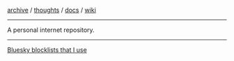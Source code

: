 [archive](archive/index.md) / [thoughts](thoughts/index.md) / [docs](docs/index.md) / [wiki](wiki/index.md)

---

A personal internet repository.

---

[Bluesky blocklists that I use](bsky.md)